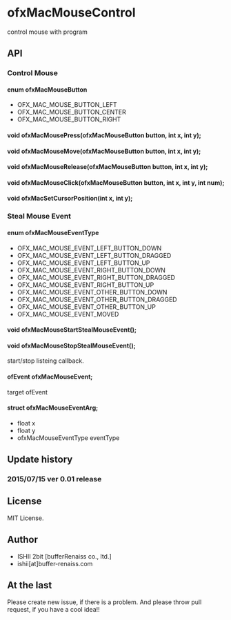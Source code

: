 # ofxMacMouseControl

control mouse with program

## API

### Control Mouse

#### enum ofxMacMouseButton
* OFX_MAC_MOUSE_BUTTON_LEFT
* OFX_MAC_MOUSE_BUTTON_CENTER
* OFX_MAC_MOUSE_BUTTON_RIGHT

#### void ofxMacMousePress(ofxMacMouseButton button, int x, int y);
#### void ofxMacMouseMove(ofxMacMouseButton button, int x, int y);
#### void ofxMacMouseRelease(ofxMacMouseButton button, int x, int y);

#### void ofxMacMouseClick(ofxMacMouseButton button, int x, int y, int num);

#### void ofxMacSetCursorPosition(int x, int y);

### Steal Mouse Event

#### enum ofxMacMouseEventType

* OFX_MAC_MOUSE_EVENT_LEFT_BUTTON_DOWN
* OFX_MAC_MOUSE_EVENT_LEFT_BUTTON_DRAGGED
* OFX_MAC_MOUSE_EVENT_LEFT_BUTTON_UP
* OFX_MAC_MOUSE_EVENT_RIGHT_BUTTON_DOWN
* OFX_MAC_MOUSE_EVENT_RIGHT_BUTTON_DRAGGED
* OFX_MAC_MOUSE_EVENT_RIGHT_BUTTON_UP
* OFX_MAC_MOUSE_EVENT_OTHER_BUTTON_DOWN
* OFX_MAC_MOUSE_EVENT_OTHER_BUTTON_DRAGGED
* OFX_MAC_MOUSE_EVENT_OTHER_BUTTON_UP
* OFX_MAC_MOUSE_EVENT_MOVED

#### void ofxMacMouseStartStealMouseEvent();
#### void ofxMacMouseStopStealMouseEvent();

start/stop listeing callback.

#### ofEvent<ofxMacMouseEventArg> ofxMacMouseEvent;

target ofEvent

#### struct ofxMacMouseEventArg;

* float x
* float y
* ofxMacMouseEventType eventType

## Update history

### 2015/07/15 ver 0.01 release

## License

MIT License.

## Author

* ISHII 2bit [bufferRenaiss co., ltd.]
* ishii[at]buffer-renaiss.com

## At the last

Please create new issue, if there is a problem.
And please throw pull request, if you have a cool idea!!
